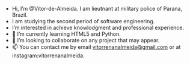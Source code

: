 - Hi, I’m @Vitor-de-Almeida. I am lieutnant at military police of Parana, Brazil.
- I am studying the second period of software engineering.
- I’m interested in achieve knowlodgment and professional experience.
- 🌱 I’m currently learning HTML5 and Python.
- 💞️ I’m looking to collaborate on any project that may appear.
- 📫 You can contact me by email vitorrenanalmeida@gmail.com or at instagram:vitorrenanalmeida.

<!---
Vitor-de-Almeida/Vitor-de-Almeida is a ✨ special ✨ repository because its `README.md` (this file) appears on your GitHub profile.
You can click the Preview link to take a look at your changes.
--->
